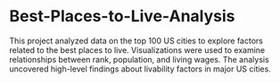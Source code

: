 # Best-Places-to-Live-Analysis
This project analyzed data on the top 100 US cities to explore factors related to the best places to live. Visualizations were used to examine relationships between rank, population, and living wages. The analysis uncovered high-level findings about livability factors in major US cities.
